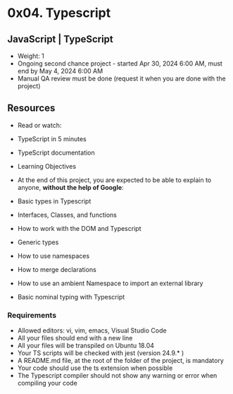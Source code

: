 # 0x04. Typescript

## JavaScript | TypeScript

- Weight: 1
- Ongoing second chance project - started Apr 30, 2024 6:00 AM, must end by May 4, 2024 6:00 AM
- Manual QA review must be done (request it when you are done with the project)

## Resources

- Read or watch:

- TypeScript in 5 minutes
- TypeScript documentation
- Learning Objectives
- At the end of this project, you are expected to be able to explain to anyone, <b>without the help of Google</b>:

- Basic types in Typescript
- Interfaces, Classes, and functions
- How to work with the DOM and Typescript
- Generic types
- How to use namespaces
- How to merge declarations
- How to use an ambient Namespace to import an external library
- Basic nominal typing with Typescript

### Requirements

- Allowed editors: vi, vim, emacs, Visual Studio Code
- All your files should end with a new line
- All your files will be transpiled on Ubuntu 18.04
- Your TS scripts will be checked with jest (version 24.9.\* )
- A README.md file, at the root of the folder of the project, is mandatory
- Your code should use the ts extension when possible
- The Typescript compiler should not show any warning or error when compiling your code
